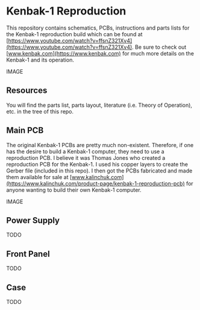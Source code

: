 # Kenbak-1 Reproduction

This repository contains schematics, PCBs, instructions and parts lists for the Kenbak-1 reproduction build which can be found at [https://www.youtube.com/watch?v=ffsnZ321Xv4](https://www.youtube.com/watch?v=ffsnZ321Xv4). Be sure to check out [www.kenbak.com](https://www.kenbak.com) for much more details on the Kenbak-1 and its operation.

IMAGE

## Resources

You will find the parts list, parts layout, literature (i.e. Theory of Operation), etc. in the tree of this repo.

## Main PCB

The original Kenbak-1 PCBs are pretty much non-existent. Therefore, if one has the desire to build a Kenbak-1 computer, they need to use a reproduction PCB. I believe it was Thomas Jones who created a reproduction PCB for the Kenbak-1. I used his copper layers to create the Gerber file (included in this repo). I then got the PCBs fabricated and made them available for sale at [www.kalinchuk.com](https://www.kalinchuk.com/product-page/kenbak-1-reproduction-pcb) for anyone wanting to build their own Kenbak-1 computer.

IMAGE

## Power Supply

TODO

## Front Panel

TODO

## Case

TODO